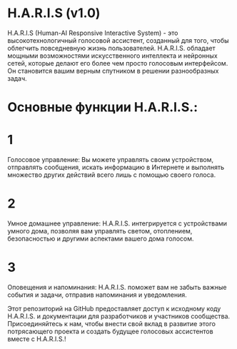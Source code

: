 # H.A.R.I.S (v1.0)
H.A.R.I.S (Human-AI Responsive Interactive System) - это высокотехнологичный голосовой ассистент, созданный для того, чтобы облегчить повседневную жизнь пользователей. H.A.R.I.S. обладает мощными возможностями искусственного интеллекта и нейронных сетей, которые делают его более чем просто голосовым интерфейсом. Он становится вашим верным спутником в решении разнообразных задач. 
# Основные функции H.A.R.I.S.:
# 1
Голосовое управление: Вы можете управлять своим устройством, отправлять сообщения, искать информацию в Интернете и выполнять множество других действий всего лишь с помощью своего голоса.

# 2
Умное домашнее управление: H.A.R.I.S. интегрируется с устройствами умного дома, позволяя вам управлять светом, отоплением, безопасностью и другими аспектами вашего дома голосом.

# 3
Оповещения и напоминания: H.A.R.I.S. поможет вам не забыть важные события и задачи, отправив напоминания и уведомления.

Этот репозиторий на GitHub предоставляет доступ к исходному коду H.A.R.I.S. и документации для разработчиков и участников сообщества. Присоединяйтесь к нам, чтобы внести свой вклад в развитие этого потрясающего проекта и создать будущее голосовых ассистентов вместе с H.A.R.I.S.!
